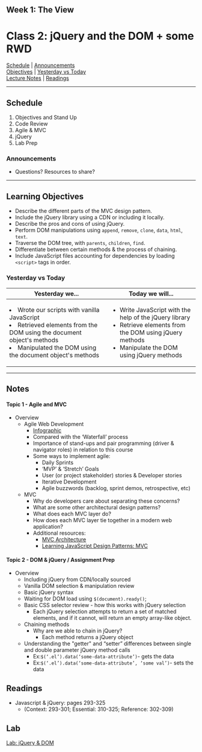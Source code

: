## **Week 1: The View**
# Class 2: jQuery and the DOM + some RWD

[Schedule](#schedule) | [Announcements](#announcements) </br>
[Objectives](#learning-objectives) | [Yesterday vs Today](#yesterday-vs-today) </br>
[Lecture Notes](#notes) | [Readings](#readings)


<hr></hr>

## Schedule
1. Objectives and Stand Up
1. Code Review
1. Agile & MVC
1. jQuery
1. Lab Prep

### Announcements
* Questions? Resources to share?

<hr></hr>

## Learning Objectives
- Describe the different parts of the MVC design pattern.
- Include the jQuery library using a CDN or including it locally.
- Describe the pros and cons of using jQuery.
- Perform DOM manipulations using `append`, `remove`, `clone`, `data`, `html`, `text`.
- Traverse the DOM tree, with `parents`, `children`, `find`.
- Differentiate between certain methods & the process of chaining.
- Include JavaScript files accounting for dependencies by loading `<script>` tags in order.


### Yesterday vs Today
| Yesterday we... | Today we will... |
| --------------- | ---------------- |
| <li>Wrote our scripts with vanilla JavaScript</li><li>Retrieved elements from the DOM using the document object's methods</li><li>Manipulated the DOM using the document object's methods</li></ul> | <ul><li>Write JavaScript with the help of the jQuery library</li><li>Retrieve elements from the DOM using jQuery methods</li><li>Manipulate the DOM using jQuery methods</li></ul> |

<hr></hr>

## Notes

#### Topic 1 - Agile and MVC
* Overview
  * Agile Web Development
    * [Infographic](https://toggl.com/developer-methods-infographic)
    * Compared with the ‘Waterfall’ process
    * Importance of stand-ups and pair programming (driver & navigator roles) in relation to this course
    * Some ways to implement agile:
      * Daily Sprints
      * ‘MVP’ & ‘Stretch’ Goals
      * User (or project stakeholder) stories & Developer stories
      * Iterative Development
      * Agile buzzwords (backlog, sprint demos, retrospective, etc)
  * MVC
    * Why do developers care about separating these concerns?
    * What are some other architectural design patterns?
    * What does each MVC layer do?
    * How does each MVC layer tie together in a modern web application?
    * Additional resources:
      * [MVC Architecture ](https://developer.chrome.com/apps/app_frameworks)
      * [Learning JavaScript Design Patterns: MVC](https://addyosmani.com/resources/essentialjsdesignpatterns/book/#detailmvcmvp)

#### Topic 2 - DOM & jQuery / Assignment Prep
* Overview
  * Including jQuery from CDN/locally sourced
  * Vanilla DOM selection & manipulation review
  * Basic jQuery syntax
  * Waiting for DOM load using `$(document).ready()`;
  * Basic CSS selector review - how this works with jQuery selection
    * Each jQuery selection attempts to return a set of matched elements, and if it cannot, will return an empty array-like object.
  * Chaining methods
    * Why are we able to chain in jQuery?
      * Each method returns a jQuery object
  * Understanding the "getter" and “setter” differences between single and double parameter jQuery method calls
    * Ex:`$(‘.el’).data(‘some-data-attribute’)`- gets the data
    * Ex:`$(‘.el’).data(‘some-data-attribute’, ‘some val’)`- sets the data


## Readings
* Javascript & jQuery: pages 293-325
  * (Context: 293-301; Essential: 310-325; Reference: 302-309)

## Lab
[Lab: jQuery & DOM](https://github.com/acl-nw-bootcamp/lab-02-jquery)
